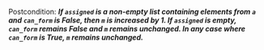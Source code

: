 Postcondition: ***If `assigned` is a non-empty list containing elements from `a` and `can_form` is False, then `m` is increased by 1. If `assigned` is empty, `can_form` remains False and `m` remains unchanged. In any case where `can_form` is True, `m` remains unchanged.***